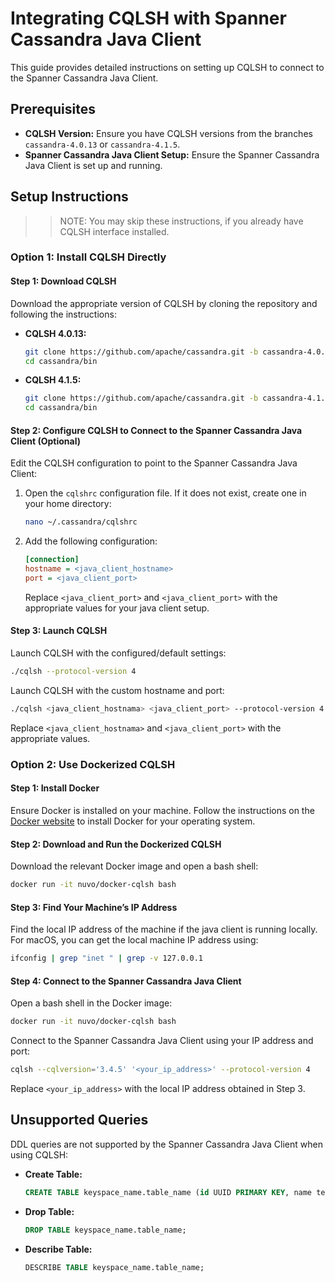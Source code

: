 # Integrating CQLSH with Spanner Cassandra Java Client

This guide provides detailed instructions on setting up CQLSH to connect to the Spanner Cassandra Java Client.

## Prerequisites

- **CQLSH Version:** Ensure you have CQLSH versions from the branches `cassandra-4.0.13` or `cassandra-4.1.5`.
- **Spanner Cassandra Java Client Setup:** Ensure the Spanner Cassandra Java Client is set up and running.

## Setup Instructions

>> NOTE: You may skip these instructions, if you already have CQLSH interface installed.

### Option 1: Install CQLSH Directly

#### Step 1: Download CQLSH

Download the appropriate version of CQLSH by cloning the repository and following the instructions:

- **CQLSH 4.0.13:**
  ```sh
  git clone https://github.com/apache/cassandra.git -b cassandra-4.0.13
  cd cassandra/bin
  ```

- **CQLSH 4.1.5:**
  ```sh
  git clone https://github.com/apache/cassandra.git -b cassandra-4.1.5
  cd cassandra/bin
  ```

#### Step 2: Configure CQLSH to Connect to the Spanner Cassandra Java Client (Optional)

Edit the CQLSH configuration to point to the Spanner Cassandra Java Client:

1. Open the `cqlshrc` configuration file. If it does not exist, create one in your home directory:
   ```sh
   nano ~/.cassandra/cqlshrc
   ```

2. Add the following configuration:
   ```ini
   [connection]
   hostname = <java_client_hostname>
   port = <java_client_port>
   ```

   Replace `<java_client_port>` and `<java_client_port>` with the appropriate values for your java client setup.

#### Step 3: Launch CQLSH

Launch CQLSH with the configured/default settings:
```sh
./cqlsh --protocol-version 4
```

Launch CQLSH with the custom hostname and port:
```sh
./cqlsh <java_client_hostnama> <java_client_port> --protocol-version 4
```

Replace `<java_client_hostnama>` and `<java_client_port>` with the appropriate values.

### Option 2: Use Dockerized CQLSH

#### Step 1: Install Docker

Ensure Docker is installed on your machine. Follow the instructions on the [Docker website](https://docs.docker.com/get-docker/) to install Docker for your operating system.

#### Step 2: Download and Run the Dockerized CQLSH

Download the relevant Docker image and open a bash shell:
```sh
docker run -it nuvo/docker-cqlsh bash
```

#### Step 3: Find Your Machine’s IP Address

Find the local IP address of the machine if the java client is running locally. For macOS, you can get the local machine IP address using:
```sh
ifconfig | grep "inet " | grep -v 127.0.0.1
```

#### Step 4: Connect to the Spanner Cassandra Java Client

Open a bash shell in the Docker image:
```sh
docker run -it nuvo/docker-cqlsh bash
```

Connect to the Spanner Cassandra Java Client using your IP address and port:
```sh
cqlsh --cqlversion='3.4.5' '<your_ip_address>' --protocol-version 4
```

Replace `<your_ip_address>` with the local IP address obtained in Step 3.

## Unsupported Queries

DDL queries are not supported by the Spanner Cassandra Java Client when using CQLSH:

- **Create Table:**
  ```sql
  CREATE TABLE keyspace_name.table_name (id UUID PRIMARY KEY, name text);
  ```

- **Drop Table:**
  ```sql
  DROP TABLE keyspace_name.table_name;
  ```

- **Describe Table:**
  ```sql
  DESCRIBE TABLE keyspace_name.table_name;
  ```

